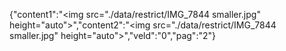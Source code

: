 {"content1":"<img src=\".\/data\/restrict\/IMG_7844 smaller.jpg\" height=\"auto\">","content2":"<img src=\".\/data\/restrict\/IMG_7844 smaller.jpg\" height=\"auto\">","veld":"0","pag":"2"}